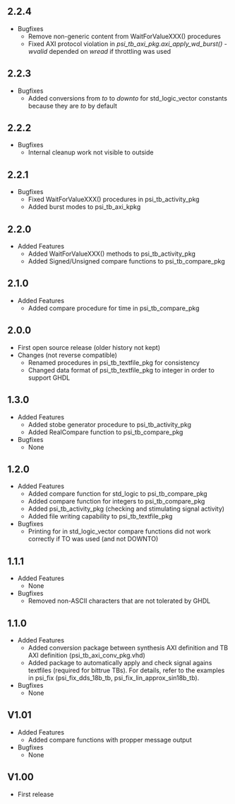 ## 2.2.4
* Bugfixes
  * Remove non-generic content from WaitForValueXXX() procedures 
  * Fixed AXI protocol violation in *psi\_tb\_axi\_pkg.axi\_apply\_wd\_burst()* - *wvalid* depended on *wread* if throttling was used

## 2.2.3

* Bugfixes
  * Added conversions from *to* to *downto* for std\_logic\_vector constants because they are *to* by default
  
## 2.2.2

* Bugfixes
  * Internal cleanup work not visible to outside

## 2.2.1

* Bugfixes
  * Fixed WaitForValueXXX() procedures in psi\_tb\_activity\_pkg
  * Added burst modes to psi\_tb\_axi\_kpkg

## 2.2.0

* Added Features
  * Added WaitForValueXXX() methods to psi\_tb\_activity\_pkg
  * Added Signed/Unsigned compare functions to psi\_tb\_compare\_pkg

## 2.1.0

* Added Features
  * Added compare procedure for time in psi\_tb\_compare\_pkg

## 2.0.0

* First open source release (older history not kept)
* Changes (not reverse compatible)
  * Renamed procedures in psi\_tb\_textfile\_pkg for consistency
  * Changed data format of psi\_tb\_textfile\_pkg to integer in order to support GHDL

## 1.3.0

* Added Features
  * Added stobe generator procedure to psi\_tb\_activity\_pkg
  * Added RealCompare function to psi\_tb\_compare\_pkg
* Bugfixes
  * None

## 1.2.0

* Added Features
  * Added compare function for std\_logic to psi\_tb\_compare\_pkg
  * Added compare function for integers to psi\_tb\_compare\_pkg
  * Added psi\_tb\_activity\_pkg (checking and stimulating signal activity)
  * Added file writing capability to psi\_tb\_textfile\_pkg
* Bugfixes
  * Printing for in std\_logic\_vector compare functions did not work correctly if TO was used (and not DOWNTO)

## 1.1.1

* Added Features
  * None
* Bugfixes
  * Removed non-ASCII characters that are not tolerated by GHDL

## 1.1.0

* Added Features
  * Added conversion package between synthesis AXI definition and TB AXI definition (psi\_tb\_axi\_conv\_pkg.vhd)
  * Added package to automatically apply and check signal agains textfiles (required for bittrue TBs). For details, refer to the examples in psi\_fix (psi\_fix\_dds\_18b\_tb, psi\_fix\_lin\_approx\_sin18b\_tb).
* Bugfixes
  * None

## V1.01

* Added Features
  * Added compare functions with propper message output
* Bugfixes
  * None

## V1.00
* First release